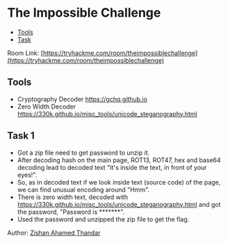 # The Impossible Challenge

- [Tools](#tools)
- [Task](#task-1)

Room Link: [https://tryhackme.com/room/theimpossiblechallenge](https://tryhackme.com/room/theimpossiblechallenge)

## Tools 

- Cryptography Decoder https://gchq.github.io
- Zero Width Decoder https://330k.github.io/misc_tools/unicode_steganography.html

## Task 1

- Got a zip file need to get password to unzip it.
- After decoding hash on the main page, ROT13, ROT47, hex and base64 decoding lead to decoded text "It's inside the text, in front of your eyes!".
- So, as in decoded text if we look inside text (source code) of the page, we can find unusual encoding around "Hmm".
- There is zero width text, decoded with https://330k.github.io/misc_tools/unicode_steganography.html and got the password, "Password is *******".
- Used the password and unzipped the zip file to get the flag.

Author: [Zishan Ahamed Thandar](https://ZishanAdThandar.github.io)
